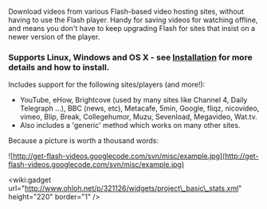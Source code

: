 Download videos from various Flash-based video hosting sites, without having to use the Flash player. Handy for saving videos for watching offline, and means you don't have to keep upgrading Flash for sites that insist on a newer version of the player.

### Supports Linux, Windows and OS X - see [Installation](Installation.md) for more details and how to install. ###

Includes support for the following sites/players (and more!):
  * YouTube, eHow, Brightcove (used by many sites like Channel 4, Daily Telegraph ...), BBC (news, etc), Metacafe, 5min, Google, fliqz, nicovideo, vimeo, Blip, Break, Collegehumor, Muzu, Sevenload, Megavideo, Wat.tv.
  * Also includes a 'generic' method which works on many other sites.

Because a picture is worth a thousand words:

![http://get-flash-videos.googlecode.com/svn/misc/example.jpg](http://get-flash-videos.googlecode.com/svn/misc/example.jpg)

&lt;wiki:gadget url="http://www.ohloh.net/p/321126/widgets/project\_basic\_stats.xml" height="220"  border="1" /&gt;